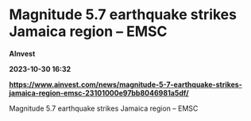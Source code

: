 # Magnitude 5.7 earthquake strikes Jamaica region – EMSC
**AInvest**

**2023-10-30 16:32**

**https://www.ainvest.com/news/magnitude-5-7-earthquake-strikes-jamaica-region-emsc-23101000e97bb8046981a5df/**

Magnitude 5.7 earthquake strikes Jamaica region – EMSC